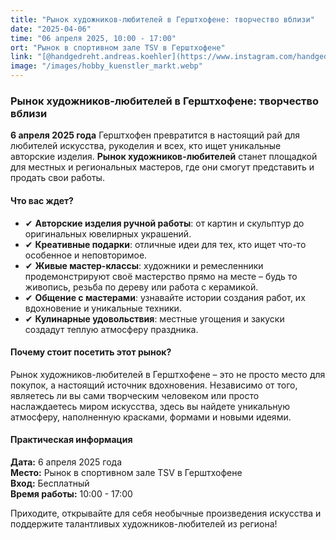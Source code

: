 ```yaml
---
title: "Рынок художников-любителей в Герштхофене: творчество вблизи"
date: "2025-04-06"
time: "06 апреля 2025, 10:00 - 17:00"
ort: "Рынок в спортивном зале TSV в Герштхофене"
link: "[@handgedreht.andreas.koehler](https://www.instagram.com/handgedreht.andreas.koehler/p/DGD0MB0oDNi/==)"
image: "/images/hobby_kuenstler_markt.webp"
---
```


### Рынок художников-любителей в Герштхофене: творчество вблизи

**6 апреля 2025 года** Герштхофен превратится в настоящий рай для любителей искусства, рукоделия и всех, кто ищет уникальные авторские изделия. **Рынок художников-любителей** станет площадкой для местных и региональных мастеров, где они смогут представить и продать свои работы.

#### **Что вас ждет?**
- ✔ **Авторские изделия ручной работы**: от картин и скульптур до оригинальных ювелирных украшений.
- ✔ **Креативные подарки**: отличные идеи для тех, кто ищет что-то особенное и неповторимое.
- ✔ **Живые мастер-классы**: художники и ремесленники продемонстрируют своё мастерство прямо на месте – будь то живопись, резьба по дереву или работа с керамикой.
- ✔ **Общение с мастерами**: узнавайте истории создания работ, их вдохновение и уникальные техники.
- ✔ **Кулинарные удовольствия**: местные угощения и закуски создадут теплую атмосферу праздника.

#### **Почему стоит посетить этот рынок?**
Рынок художников-любителей в Герштхофене – это не просто место для покупок, а настоящий источник вдохновения. Независимо от того, являетесь ли вы сами творческим человеком или просто наслаждаетесь миром искусства, здесь вы найдете уникальную атмосферу, наполненную красками, формами и новыми идеями.

#### **Практическая информация**
**Дата:** 6 апреля 2025 года  
**Место:** Рынок в спортивном зале TSV в Герштхофене  
**Вход:** Бесплатный  
**Время работы:** 10:00 - 17:00  

Приходите, открывайте для себя необычные произведения искусства и поддержите талантливых художников-любителей из региона!
